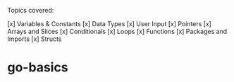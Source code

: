 Topics covered:

[x] Variables & Constants
[x] Data Types
[x] User Input
[x] Pointers
[x] Arrays and Slices
[x] Conditionals
[x] Loops
[x] Functions
[x] Packages and Imports
[x] Structs


# go-basics
